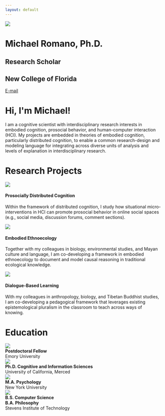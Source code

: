 ```yaml
---
layout: default
---
```


<div class="my-flex my-hero-profile">
  <div class="my-col-33">
    <img src="/assets/img/profile.jpg">
  </div>
  <div class="my-col-67">
    <h1>Michael Romano, Ph.D.</h1>
    <h2>Research Scholar</h2>
    <h2>New College of Florida</h2>
    <p><a href="mailto:mromano@ncf.edu">E-mail</a></p>
  </div>
</div>

# Hi, I'm Michael!

I am a cognitive scientist with interdisciplinary research interests in embodied cognition, prosocial behavior, and human-computer interaction (HCI). My projects are embedded in theories of embodied cognition, particularly distributed cognition, to enable a common research-design and modeling language for integrating across diverse units of analysis and levels of explanation in interdisciplinary research.

# Research Projects

<div class="my-flex">
  <div class="my-col-33">
    <div class="my-col-100 my-center-text">
      <img src="/assets/img/prosocial.jpg">
      <h4>Prosocially Distributed Cognition</h4>
    </div>
    <div class="my-col-100">
      <p>Within the framework of distributed cognition, I study how situational micro-interventions in HCI can promote prosocial behavior in online social spaces (e.g., social media, discussion forums, comment sections).</p>
    </div>
  </div>
  <div class="my-col-33">
    <div class="my-col-100 my-center-text">
      <img src="/assets/img/soil.jpg">
      <h4>Embodied Ethnoecology</h4>
    </div>
    <div class="my-col-100">
      <p>Together with my colleagues in biology, environmental studies, and Mayan culture and language, I am co-developing a framework in embodied ethnoecology to document and model causal reasoning in traditional ecological knowledge.</p>
    </div>
  </div>
  <div class="my-col-33">
    <div class="my-col-100 my-center-text">
      <img src="/assets/img/knowledge.jpg">
      <h4>Dialogue-Based Learning</h4>
    </div>
    <div class="my-col-100">
      <p>With my colleagues in anthropology, biology, and Tibetan Buddhist studies, I am co-developing a pedagogical framework that leverages existing epistemological pluralism in the classroom to teach across ways of knowing.
</p>
    </div>
  </div>
</div>

# Education

<div class="my-flex">
  <div class="my-col-25">
    <img src="/assets/img/emory.png">
  </div>
  <div class="my-col-75">
    <b>Postdoctoral Fellow</b><br>
    Emory University
  </div>
  
  <div class="my-col-25">
    <img src="/assets/img/ucmerced.png">
  </div>
  <div class="my-col-75">
    <b>Ph.D. Cognitive and Information Sciences</b><br>
    University of California, Merced
  </div>
  
  <div class="my-col-25">
    <img src="/assets/img/nyu.png">
  </div>
  <div class="my-col-75">
    <b>M.A. Psychology</b><br>
    New York University
  </div>
  
  <div class="my-col-25">
    <img src="/assets/img/stevens.png">
  </div>
  <div class="my-col-75">
    <b>B.S. Computer Science</b><br>
    <b>B.A. Philosophy</b><br>
    Stevens Institute of Technology
  </div>
</div>
